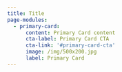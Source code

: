 ```yaml
---
title: Title
page-modules:
  - primary-card:
      content: Primary Card content
      cta-label: Primary Card CTA
      cta-link: '#primary-card-cta'
      image: /img/500x200.jpg
      label: Primary Card
---
```


